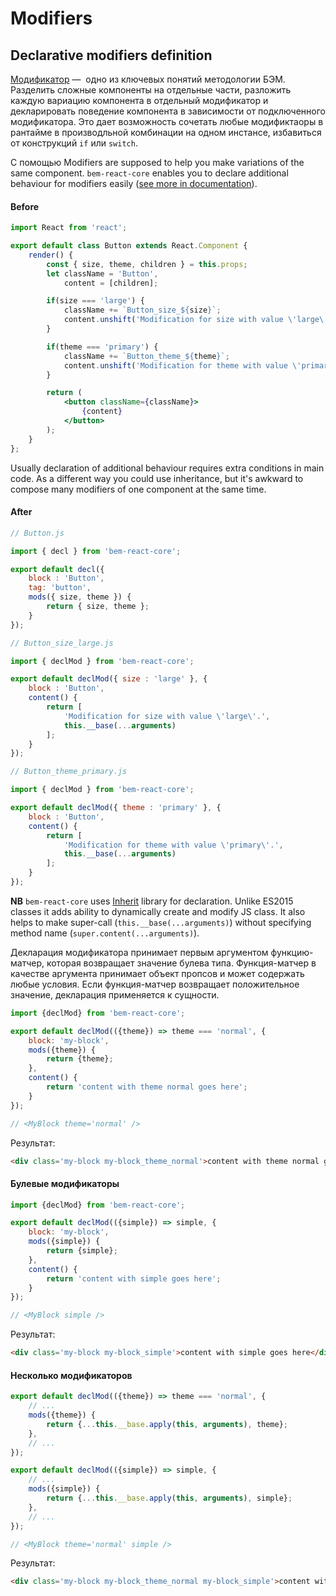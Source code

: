# Modifiers

## Declarative modifiers definition

[Модификатор](https://ru.bem.info/methodology/key-concepts/#Модификатор) —  одно из ключевых понятий методологии БЭМ. Разделить сложные компоненты на отдельные части, разложить каждую вариацию компонента в отдельный модификатор и декларировать поведение компонента в зависимости от подключенного модификатора. Это дает возможность сочетать любые модификтаоры в рантайме в производльной комбинации на одном инстансе, избавиться от конструкций `if` или `switch`.



С помощью Modifiers are supposed to help you make variations of the same component. `bem-react-core` enables you to declare additional behaviour for modifiers easily ([see more in documentation](REFERENCE.md#declmodpredicate-prototypeprops-staticprops)).

#### Before

```jsx
import React from 'react';

export default class Button extends React.Component {
    render() {
        const { size, theme, children } = this.props;
        let className = 'Button',
            content = [children];

        if(size === 'large') {
            className += `Button_size_${size}`;
            content.unshift('Modification for size with value \'large\'.');
        }

        if(theme === 'primary') {
            className += `Button_theme_${theme}`;
            content.unshift('Modification for theme with value \'primary\'.');
        }

        return (
            <button className={className}>
                {content}
            </button>
        );
    }
};
```

Usually declaration of additional behaviour requires extra conditions in main code.
As a different way you could use inheritance, but it's awkward to compose many modifiers of one component
at the same time.

#### After

```jsx
// Button.js

import { decl } from 'bem-react-core';

export default decl({
    block : 'Button',
    tag: 'button',
    mods({ size, theme }) {
        return { size, theme };
    }
});

// Button_size_large.js

import { declMod } from 'bem-react-core';

export default declMod({ size : 'large' }, {
    block : 'Button',
    content() {
        return [
            'Modification for size with value \'large\'.',
            this.__base(...arguments)
        ];
    }
});

// Button_theme_primary.js

import { declMod } from 'bem-react-core';

export default declMod({ theme : 'primary' }, {
    block : 'Button',
    content() {
        return [
            'Modification for theme with value \'primary\'.',
            this.__base(...arguments)
        ];
    }
});
```

__NB__ `bem-react-core` uses [Inherit](https://github.com/dfilatov/inherit) library for declaration. Unlike ES2015 classes it adds ability to dynamically create and modify JS class. It also helps to make super-call (`this.__base(...arguments)`) without specifying method name (`super.content(...arguments)`).




Декларация модификатора принимает первым аргументом функцию-матчер, которая возвращает значение булева типа. Функция-матчер в качестве аргумента принимает объект пропсов и может содержать любые условия. Если функция-матчер возвращает положительное значение, декларация применяется к сущности.

``` js
import {declMod} from 'bem-react-core';

export default declMod(({theme}) => theme === 'normal', {
    block: 'my-block',
    mods({theme}) {
        return {theme};
    },
    content() {
        return 'content with theme normal goes here';
    }
});

// <MyBlock theme='normal' />
```
Результат:
``` html
<div class='my-block my-block_theme_normal'>content with theme normal goes here</div>
```

#### Булевые модификаторы

``` js
import {declMod} from 'bem-react-core';

export default declMod(({simple}) => simple, {
    block: 'my-block',
    mods({simple}) {
        return {simple};
    },
    content() {
        return 'content with simple goes here';
    }
});

// <MyBlock simple />
```
Результат:
``` html
<div class='my-block my-block_simple'>content with simple goes here</div>
```

#### Несколько модификаторов

``` js
export default declMod(({theme}) => theme === 'normal', {
    // ...
    mods({theme}) {
        return {...this.__base.apply(this, arguments), theme};
    },
    // ...
});

export default declMod(({simple}) => simple, {
    // ...
    mods({simple}) {
        return {...this.__base.apply(this, arguments), simple};
    },
    // ...
});

// <MyBlock theme='normal' simple />
```
Результат:
``` html
<div class='my-block my-block_theme_normal my-block_simple'>content with simple goes here</div>
```


